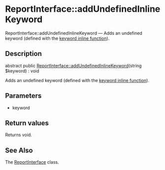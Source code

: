 ReportInterface::addUndefinedInlineKeyword
================

ReportInterface::addUndefinedInlineKeyword — Adds an undefined keyword (defined with the [keyword inline function](https://github.com/lingtalfi/DocTools/blob/master/doc/pages/doctool-markup-languages.md#inline-functions)).

Description
---------------


abstract public [ReportInterface::addUndefinedInlineKeyword](https://github.com/lingtalfi/DocTools/blob/master/doc/api/DocTools/Report/ReportInterface/addUndefinedInlineKeyword.md)(string $keyword) : void




Adds an undefined keyword (defined with the [keyword inline function](https://github.com/lingtalfi/DocTools/blob/master/doc/pages/doctool-markup-languages.md#inline-functions)).




Parameters
--------------

- keyword
    

Return values
----------------

Returns void.









See Also
-----------

The [ReportInterface](https://github.com/lingtalfi/DocTools/blob/master/doc/api/DocTools/Report/ReportInterface.md) class.
